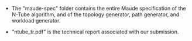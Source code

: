 - The "maude-spec" folder contains the entire Maude specification of the N-Tube algorithm, and of the topology generator, path generator, and workload generator.

- "ntube_tr.pdf" is the technical report associated with our submission.
